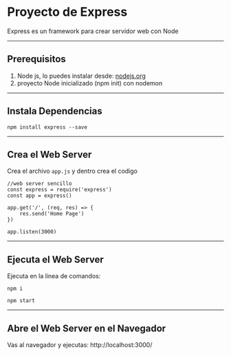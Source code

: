 # Proyecto de Express
Express es un framework para crear servidor web con Node

---

## Prerequisitos

1. Node js, lo puedes instalar desde: [nodejs.org](https://nodejs.org/)
2. proyecto Node inicializado (npm init) con nodemon

---

## Instala Dependencias

```
npm install express --save
```

---

## Crea el Web Server
Crea el archivo `app.js` y dentro crea el codigo 

```JS
//web server sencillo
const express = require('express')
const app = express()

app.get('/', (req, res) => {
    res.send('Home Page')
})

app.listen(3000)
```

---

## Ejecuta el Web Server
Ejecuta en la linea de comandos:

```
npm i

npm start
```

---

## Abre el Web Server en el Navegador
Vas al navegador y ejecutas: http://localhost:3000/